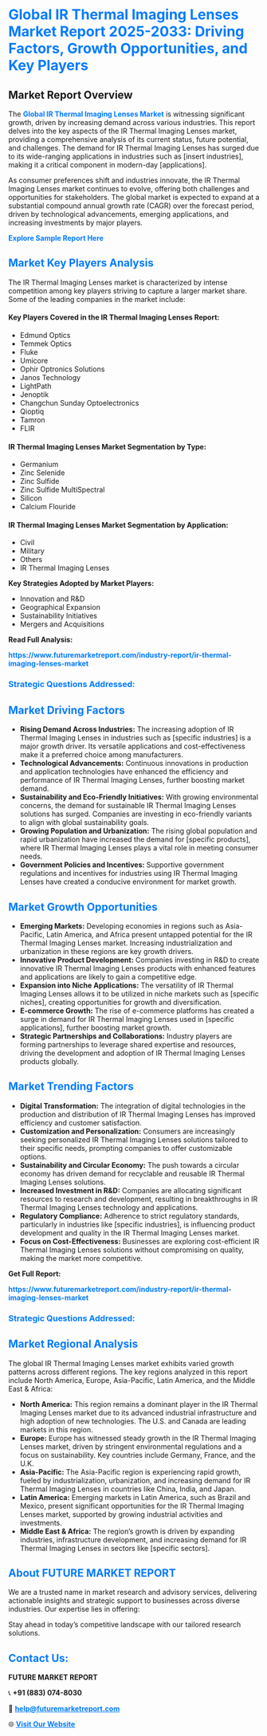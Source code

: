 <h1 style="color: #007BFF;">Global IR Thermal Imaging Lenses Market Report 2025-2033: Driving Factors, Growth Opportunities, and Key Players</h1>

<section id="overview">
<h2>Market Report Overview</h2>
<p>The <a href="https://www.futuremarketreport.com/industry-report/ir-thermal-imaging-lenses-market" style="color: #007BFF; text-decoration: none;"><strong>Global IR Thermal Imaging Lenses Market</strong></a> is witnessing significant growth, driven by increasing demand across various industries. This report delves into the key aspects of the IR Thermal Imaging Lenses market, providing a comprehensive analysis of its current status, future potential, and challenges. The demand for IR Thermal Imaging Lenses has surged due to its wide-ranging applications in industries such as [insert industries], making it a critical component in modern-day [applications].</p>
<p>As consumer preferences shift and industries innovate, the IR Thermal Imaging Lenses market continues to evolve, offering both challenges and opportunities for stakeholders. The global market is expected to expand at a substantial compound annual growth rate (CAGR) over the forecast period, driven by technological advancements, emerging applications, and increasing investments by major players.</p>
</section>

<section id="overview">
<p><a href="https://www.futuremarketreport.com/request-sample/reportId=124842" style="color: #007BFF; text-decoration: none;"><strong>Explore Sample Report Here</strong></a></p>
</section>

<section id="key-players">
<h2 style="color: #007BFF;">Market Key Players Analysis</h2>
<p>The IR Thermal Imaging Lenses market is characterized by intense competition among key players striving to capture a larger market share. Some of the leading companies in the market include:</p>
<h4>Key Players Covered in the IR Thermal Imaging Lenses Report:</h4>
<ul><li>Edmund Optics</li><li>Temmek Optics</li><li>Fluke</li><li>Umicore</li><li>Ophir Optronics Solutions</li><li>Janos Technology</li><li>LightPath</li><li>Jenoptik</li><li>Changchun Sunday Optoelectronics</li><li>Qioptiq</li><li>Tamron</li><li>FLIR</li></ul>
<h4>IR Thermal Imaging Lenses Market Segmentation by Type:</h4>
<ul><li>Germanium</li><li>Zinc Selenide</li><li>Zinc Sulfide</li><li>Zinc Sulfide MultiSpectral</li><li>Silicon</li><li>Calcium Flouride</li></ul>

<h4>IR Thermal Imaging Lenses Market Segmentation by Application:</h4>
<ul><li>Civil</li><li>Military</li><li>Others</li><li>IR Thermal Imaging Lenses</li></ul>
<p><strong>Key Strategies Adopted by Market Players:</strong></p>
<ul>
<li>Innovation and R&D</li>
<li>Geographical Expansion</li>
<li>Sustainability Initiatives</li>
<li>Mergers and Acquisitions</li>
</ul>
</section>

<section>
<p><strong>Read Full Analysis: </strong></p><a href="https://www.futuremarketreport.com/industry-report/ir-thermal-imaging-lenses-market" style="color: #007BFF; text-decoration: none;"><strong>https://www.futuremarketreport.com/industry-report/ir-thermal-imaging-lenses-market</strong></a>
<h3 style="color: #007BFF;">Strategic Questions Addressed:</h3>
</section>

<section id="driving-factors">
<h2 style="color: #007BFF;">Market Driving Factors</h2>
<ul>
<li><strong>Rising Demand Across Industries:</strong> The increasing adoption of IR Thermal Imaging Lenses in industries such as [specific industries] is a major growth driver. Its versatile applications and cost-effectiveness make it a preferred choice among manufacturers.</li>
<li><strong>Technological Advancements:</strong> Continuous innovations in production and application technologies have enhanced the efficiency and performance of IR Thermal Imaging Lenses, further boosting market demand.</li>
<li><strong>Sustainability and Eco-Friendly Initiatives:</strong> With growing environmental concerns, the demand for sustainable IR Thermal Imaging Lenses solutions has surged. Companies are investing in eco-friendly variants to align with global sustainability goals.</li>
<li><strong>Growing Population and Urbanization:</strong> The rising global population and rapid urbanization have increased the demand for [specific products], where IR Thermal Imaging Lenses plays a vital role in meeting consumer needs.</li>
<li><strong>Government Policies and Incentives:</strong> Supportive government regulations and incentives for industries using IR Thermal Imaging Lenses have created a conducive environment for market growth.</li>
</ul>
</section>

<section id="growth-opportunities">
<h2 style="color: #007BFF;">Market Growth Opportunities</h2>
<ul>
<li><strong>Emerging Markets:</strong> Developing economies in regions such as Asia-Pacific, Latin America, and Africa present untapped potential for the IR Thermal Imaging Lenses market. Increasing industrialization and urbanization in these regions are key growth drivers.</li>
<li><strong>Innovative Product Development:</strong> Companies investing in R&D to create innovative IR Thermal Imaging Lenses products with enhanced features and applications are likely to gain a competitive edge.</li>
<li><strong>Expansion into Niche Applications:</strong> The versatility of IR Thermal Imaging Lenses allows it to be utilized in niche markets such as [specific niches], creating opportunities for growth and diversification.</li>
<li><strong>E-commerce Growth:</strong> The rise of e-commerce platforms has created a surge in demand for IR Thermal Imaging Lenses used in [specific applications], further boosting market growth.</li>
<li><strong>Strategic Partnerships and Collaborations:</strong> Industry players are forming partnerships to leverage shared expertise and resources, driving the development and adoption of IR Thermal Imaging Lenses products globally.</li>
</ul>
</section>

<section id="trending-factors">
<h2 style="color: #007BFF;">Market Trending Factors</h2>
<ul>
<li><strong>Digital Transformation:</strong> The integration of digital technologies in the production and distribution of IR Thermal Imaging Lenses has improved efficiency and customer satisfaction.</li>
<li><strong>Customization and Personalization:</strong> Consumers are increasingly seeking personalized IR Thermal Imaging Lenses solutions tailored to their specific needs, prompting companies to offer customizable options.</li>
<li><strong>Sustainability and Circular Economy:</strong> The push towards a circular economy has driven demand for recyclable and reusable IR Thermal Imaging Lenses solutions.</li>
<li><strong>Increased Investment in R&D:</strong> Companies are allocating significant resources to research and development, resulting in breakthroughs in IR Thermal Imaging Lenses technology and applications.</li>
<li><strong>Regulatory Compliance:</strong> Adherence to strict regulatory standards, particularly in industries like [specific industries], is influencing product development and quality in the IR Thermal Imaging Lenses market.</li>
<li><strong>Focus on Cost-Effectiveness:</strong> Businesses are exploring cost-efficient IR Thermal Imaging Lenses solutions without compromising on quality, making the market more competitive.</li>
</ul>
</section>

<section>
<p><strong>Get Full Report: </strong></p><a href="https://www.futuremarketreport.com/industry-report/ir-thermal-imaging-lenses-market" style="color: #007BFF; text-decoration: none;"><strong>https://www.futuremarketreport.com/industry-report/ir-thermal-imaging-lenses-market</strong></a>
<h3 style="color: #007BFF;">Strategic Questions Addressed:</h3>
</section>


<section id="regional-analysis">
<h2 style="color: #007BFF;">Market Regional Analysis</h2>
<p>The global IR Thermal Imaging Lenses market exhibits varied growth patterns across different regions. The key regions analyzed in this report include North America, Europe, Asia-Pacific, Latin America, and the Middle East & Africa:</p>
<ul>
<li><strong>North America:</strong> This region remains a dominant player in the IR Thermal Imaging Lenses market due to its advanced industrial infrastructure and high adoption of new technologies. The U.S. and Canada are leading markets in this region.</li>
<li><strong>Europe:</strong> Europe has witnessed steady growth in the IR Thermal Imaging Lenses market, driven by stringent environmental regulations and a focus on sustainability. Key countries include Germany, France, and the U.K.</li>
<li><strong>Asia-Pacific:</strong> The Asia-Pacific region is experiencing rapid growth, fueled by industrialization, urbanization, and increasing demand for IR Thermal Imaging Lenses in countries like China, India, and Japan.</li>
<li><strong>Latin America:</strong> Emerging markets in Latin America, such as Brazil and Mexico, present significant opportunities for the IR Thermal Imaging Lenses market, supported by growing industrial activities and investments.</li>
<li><strong>Middle East & Africa:</strong> The region’s growth is driven by expanding industries, infrastructure development, and increasing demand for IR Thermal Imaging Lenses in sectors like [specific sectors].</li>
</ul>
</section>

<footer>
<h2 style="color: #007BFF;">About FUTURE MARKET REPORT</h2>
<p>We are a trusted name in market research and advisory services, delivering actionable insights and strategic support to businesses across diverse industries. Our expertise lies in offering:</p>

<p>Stay ahead in today’s competitive landscape with our tailored research solutions.</p>

<h2 style="color: #007BFF;">Contact Us:</h2>
<p><strong>FUTURE MARKET REPORT</strong></p>
<p>📞 <strong>+91 (883) 074-8030</strong></p>
<p>📧 <strong><a href="mailto:help@futuremarketreport.com" style="color: #007BFF;">help@futuremarketreport.com</a></strong></p>
<p>🌐 <strong><a href="https://www.futuremarketreport.com/" style="color: #007BFF;">Visit Our Website</a></strong></p>
</footer>